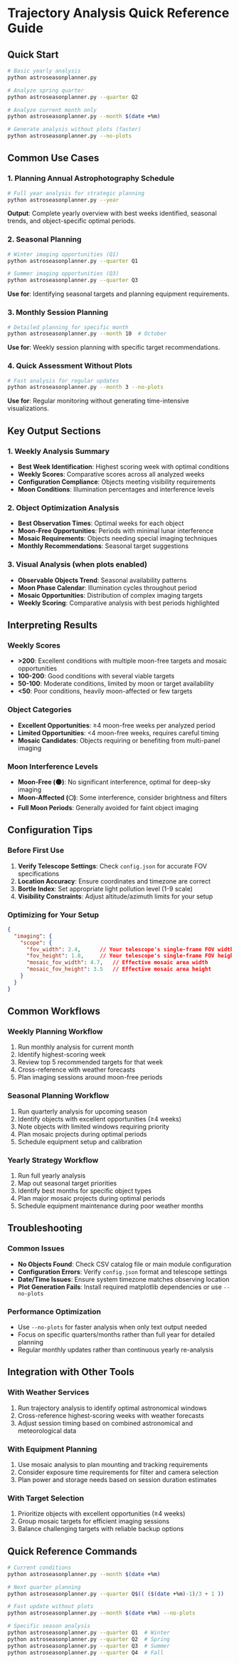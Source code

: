 # Trajectory Analysis Quick Reference Guide

## Quick Start

```bash
# Basic yearly analysis
python astroseasonplanner.py

# Analyze spring quarter
python astroseasonplanner.py --quarter Q2

# Analyze current month only
python astroseasonplanner.py --month $(date +%m)

# Generate analysis without plots (faster)
python astroseasonplanner.py --no-plots
```

## Common Use Cases

### 1. **Planning Annual Astrophotography Schedule**
```bash
# Full year analysis for strategic planning
python astroseasonplanner.py --year
```
**Output**: Complete yearly overview with best weeks identified, seasonal trends, and object-specific optimal periods.

### 2. **Seasonal Planning**
```bash
# Winter imaging opportunities (Q1)
python astroseasonplanner.py --quarter Q1

# Summer imaging opportunities (Q3) 
python astroseasonplanner.py --quarter Q3
```
**Use for**: Identifying seasonal targets and planning equipment requirements.

### 3. **Monthly Session Planning**
```bash
# Detailed planning for specific month
python astroseasonplanner.py --month 10  # October
```
**Use for**: Weekly session planning with specific target recommendations.

### 4. **Quick Assessment Without Plots**
```bash
# Fast analysis for regular updates
python astroseasonplanner.py --month 3 --no-plots
```
**Use for**: Regular monitoring without generating time-intensive visualizations.

## Key Output Sections

### 1. Weekly Analysis Summary
- **Best Week Identification**: Highest scoring week with optimal conditions
- **Weekly Scores**: Comparative scores across all analyzed weeks
- **Configuration Compliance**: Objects meeting visibility requirements
- **Moon Conditions**: Illumination percentages and interference levels

### 2. Object Optimization Analysis
- **Best Observation Times**: Optimal weeks for each object
- **Moon-Free Opportunities**: Periods with minimal lunar interference
- **Mosaic Requirements**: Objects needing special imaging techniques
- **Monthly Recommendations**: Seasonal target suggestions

### 3. Visual Analysis (when plots enabled)
- **Observable Objects Trend**: Seasonal availability patterns
- **Moon Phase Calendar**: Illumination cycles throughout period
- **Mosaic Opportunities**: Distribution of complex imaging targets
- **Weekly Scoring**: Comparative analysis with best periods highlighted

## Interpreting Results

### Weekly Scores
- **>200**: Excellent conditions with multiple moon-free targets and mosaic opportunities
- **100-200**: Good conditions with several viable targets
- **50-100**: Moderate conditions, limited by moon or target availability
- **<50**: Poor conditions, heavily moon-affected or few targets

### Object Categories
- **Excellent Opportunities**: ≥4 moon-free weeks per analyzed period
- **Limited Opportunities**: <4 moon-free weeks, requires careful timing
- **Mosaic Candidates**: Objects requiring or benefiting from multi-panel imaging

### Moon Interference Levels
- **Moon-Free (🌑)**: No significant interference, optimal for deep-sky imaging
- **Moon-Affected (🌕)**: Some interference, consider brightness and filters
- **Full Moon Periods**: Generally avoided for faint object imaging

## Configuration Tips

### Before First Use
1. **Verify Telescope Settings**: Check `config.json` for accurate FOV specifications
2. **Location Accuracy**: Ensure coordinates and timezone are correct
3. **Bortle Index**: Set appropriate light pollution level (1-9 scale)
4. **Visibility Constraints**: Adjust altitude/azimuth limits for your setup

### Optimizing for Your Setup
```json
{
  "imaging": {
    "scope": {
      "fov_width": 2.4,      // Your telescope's single-frame FOV width
      "fov_height": 1.8,     // Your telescope's single-frame FOV height  
      "mosaic_fov_width": 4.7,   // Effective mosaic area width
      "mosaic_fov_height": 3.5   // Effective mosaic area height
    }
  }
}
```

## Common Workflows

### Weekly Planning Workflow
1. Run monthly analysis for current month
2. Identify highest-scoring week
3. Review top 5 recommended targets for that week
4. Cross-reference with weather forecasts
5. Plan imaging sessions around moon-free periods

### Seasonal Planning Workflow
1. Run quarterly analysis for upcoming season
2. Identify objects with excellent opportunities (≥4 weeks)
3. Note objects with limited windows requiring priority
4. Plan mosaic projects during optimal periods
5. Schedule equipment setup and calibration

### Yearly Strategy Workflow
1. Run full yearly analysis
2. Map out seasonal target priorities
3. Identify best months for specific object types
4. Plan major mosaic projects during optimal periods
5. Schedule equipment maintenance during poor weather months

## Troubleshooting

### Common Issues
- **No Objects Found**: Check CSV catalog file or main module configuration
- **Configuration Errors**: Verify `config.json` format and telescope settings
- **Date/Time Issues**: Ensure system timezone matches observing location
- **Plot Generation Fails**: Install required matplotlib dependencies or use `--no-plots`

### Performance Optimization
- Use `--no-plots` for faster analysis when only text output needed
- Focus on specific quarters/months rather than full year for detailed planning
- Regular monthly updates rather than continuous yearly re-analysis

## Integration with Other Tools

### With Weather Services
1. Run trajectory analysis to identify optimal astronomical windows
2. Cross-reference highest-scoring weeks with weather forecasts
3. Adjust session timing based on combined astronomical and meteorological data

### With Equipment Planning
1. Use mosaic analysis to plan mounting and tracking requirements
2. Consider exposure time requirements for filter and camera selection
3. Plan power and storage needs based on session duration estimates

### With Target Selection
1. Prioritize objects with excellent opportunities (≥4 weeks)
2. Group mosaic targets for efficient imaging sessions
3. Balance challenging targets with reliable backup options

## Quick Reference Commands

```bash
# Current conditions
python astroseasonplanner.py --month $(date +%m)

# Next quarter planning  
python astroseasonplanner.py --quarter Q$(( ($(date +%m)-1)/3 + 1 ))

# Fast update without plots
python astroseasonplanner.py --month $(date +%m) --no-plots

# Specific season analysis
python astroseasonplanner.py --quarter Q1  # Winter
python astroseasonplanner.py --quarter Q2  # Spring  
python astroseasonplanner.py --quarter Q3  # Summer
python astroseasonplanner.py --quarter Q4  # Fall
``` 